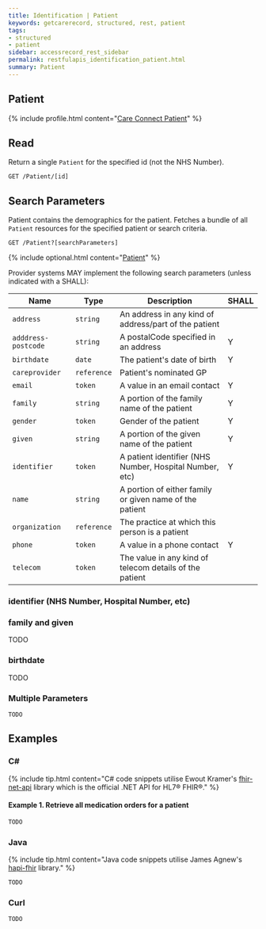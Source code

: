 ```yaml
---
title: Identification | Patient
keywords: getcarerecord, structured, rest, patient
tags:
- structured
- patient
sidebar: accessrecord_rest_sidebar
permalink: restfulapis_identification_patient.html
summary: Patient
---
```


## Patient ##

{% include profile.html content="[Care Connect Patient](http://www.interopen.org/candidate-profiles/care-connect/CareConnect-Patient-1.html)" %}

## Read ##

Return a single `Patient` for the specified id (not the NHS Number).

```http
GET /Patient/[id]
```

## Search Parameters ##

Patient contains the demographics for the patient. Fetches a bundle of all `Patient` resources for the specified patient or search criteria.

```http
GET /Patient?[searchParameters]
```

{% include optional.html content="[Patient](https://www.hl7.org/fhir/DSTU2/patient.html#search)" %}

Provider systems MAY implement the following search parameters (unless indicated with a SHALL):

| Name | Type | Description | SHALL |
|---------|--------|----------------|--------------------|
| `address` | `string` | An address in any kind of address/part of the patient |  |
| `adddress-postcode` | `string` | A postalCode specified in an address | Y |
| `birthdate` | `date` | The patient's date of birth | Y |
| `careprovider` | `reference` | Patient's nominated GP | |
| `email` | `token` | A value in an email contact | Y |
| `family` | `string` | A portion of the family name of the patient | Y |
| `gender` | `token` | Gender of the patient | Y |
| `given` | `string` | A portion of the given name of the patient | Y |
| `identifier` | `token` | A patient identifier (NHS Number, Hospital Number, etc) | Y |
| `name` | `string` | A portion of either family or given name of the patient | |
| `organization` | `reference` | The practice at which this person is a patient | |
| `phone` | `token` | A value in a phone contact | Y |
| `telecom` | `token` | The value in any kind of telecom details of the patient |  |


### identifier (NHS Number, Hospital Number, etc) ###



### family and given ###

TODO

### birthdate ###

TODO

### Multiple Parameters ###

```
TODO
```

## Examples ##

### C# ###

{% include tip.html content="C# code snippets utilise Ewout Kramer's [fhir-net-api](https://github.com/ewoutkramer/fhir-net-api) library which is the official .NET API for HL7&reg; FHIR&reg;." %}

#### Example 1. Retrieve all medication orders for a patient ####

```csharp
TODO
```

### Java ###

{% include tip.html content="Java code snippets utilise James Agnew's [hapi-fhir](https://github.com/jamesagnew/hapi-fhir/
) library." %}

```java
TODO
```

### Curl ###



```curl
TODO
```




